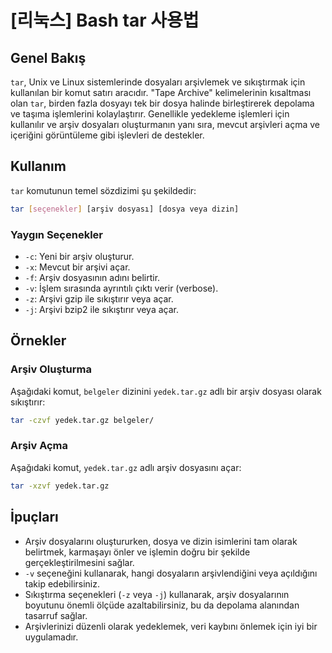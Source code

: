 # [리눅스] Bash tar 사용법

## Genel Bakış
`tar`, Unix ve Linux sistemlerinde dosyaları arşivlemek ve sıkıştırmak için kullanılan bir komut satırı aracıdır. "Tape Archive" kelimelerinin kısaltması olan `tar`, birden fazla dosyayı tek bir dosya halinde birleştirerek depolama ve taşıma işlemlerini kolaylaştırır. Genellikle yedekleme işlemleri için kullanılır ve arşiv dosyaları oluşturmanın yanı sıra, mevcut arşivleri açma ve içeriğini görüntüleme gibi işlevleri de destekler.

## Kullanım
`tar` komutunun temel sözdizimi şu şekildedir:

```bash
tar [seçenekler] [arşiv dosyası] [dosya veya dizin]
```

### Yaygın Seçenekler
- `-c`: Yeni bir arşiv oluşturur.
- `-x`: Mevcut bir arşivi açar.
- `-f`: Arşiv dosyasının adını belirtir.
- `-v`: İşlem sırasında ayrıntılı çıktı verir (verbose).
- `-z`: Arşivi gzip ile sıkıştırır veya açar.
- `-j`: Arşivi bzip2 ile sıkıştırır veya açar.

## Örnekler

### Arşiv Oluşturma
Aşağıdaki komut, `belgeler` dizinini `yedek.tar.gz` adlı bir arşiv dosyası olarak sıkıştırır:

```bash
tar -czvf yedek.tar.gz belgeler/
```

### Arşiv Açma
Aşağıdaki komut, `yedek.tar.gz` adlı arşiv dosyasını açar:

```bash
tar -xzvf yedek.tar.gz
```

## İpuçları
- Arşiv dosyalarını oluştururken, dosya ve dizin isimlerini tam olarak belirtmek, karmaşayı önler ve işlemin doğru bir şekilde gerçekleştirilmesini sağlar.
- `-v` seçeneğini kullanarak, hangi dosyaların arşivlendiğini veya açıldığını takip edebilirsiniz.
- Sıkıştırma seçenekleri (`-z` veya `-j`) kullanarak, arşiv dosyalarının boyutunu önemli ölçüde azaltabilirsiniz, bu da depolama alanından tasarruf sağlar.
- Arşivlerinizi düzenli olarak yedeklemek, veri kaybını önlemek için iyi bir uygulamadır.